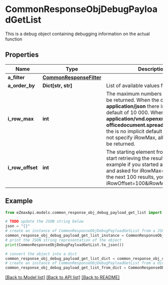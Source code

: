 # CommonResponseObjDebugPayloadGetList

This is a debug object containing debugging information on the actual function

## Properties

Name | Type | Description | Notes
------------ | ------------- | ------------- | -------------
**a_filter** | [**CommonResponseFilter**](CommonResponseFilter.md) |  | 
**a_order_by** | **Dict[str, str]** | List of available values for *eOrderBy* | 
**i_row_max** | **int** | The maximum numbers of results to be returned.  When the content-type is **application/json** there is an implicit default of 10 000.  When it&#39;s **application/vnd.openxmlformats-officedocument.spreadsheetml.sheet** the is no implicit default so if you do not specify iRowMax, all records will be returned. | 
**i_row_offset** | **int** | The starting element from where to start retrieving the results. For example if you started at iRowOffset&#x3D;0 and asked for iRowMax&#x3D;100, to get the next 100 results, you could specify iRowOffset&#x3D;100&amp;iRowMax&#x3D;100, | [default to 0]

## Example

```python
from eZmaxApi.models.common_response_obj_debug_payload_get_list import CommonResponseObjDebugPayloadGetList

# TODO update the JSON string below
json = "{}"
# create an instance of CommonResponseObjDebugPayloadGetList from a JSON string
common_response_obj_debug_payload_get_list_instance = CommonResponseObjDebugPayloadGetList.from_json(json)
# print the JSON string representation of the object
print(CommonResponseObjDebugPayloadGetList.to_json())

# convert the object into a dict
common_response_obj_debug_payload_get_list_dict = common_response_obj_debug_payload_get_list_instance.to_dict()
# create an instance of CommonResponseObjDebugPayloadGetList from a dict
common_response_obj_debug_payload_get_list_from_dict = CommonResponseObjDebugPayloadGetList.from_dict(common_response_obj_debug_payload_get_list_dict)
```
[[Back to Model list]](../README.md#documentation-for-models) [[Back to API list]](../README.md#documentation-for-api-endpoints) [[Back to README]](../README.md)


